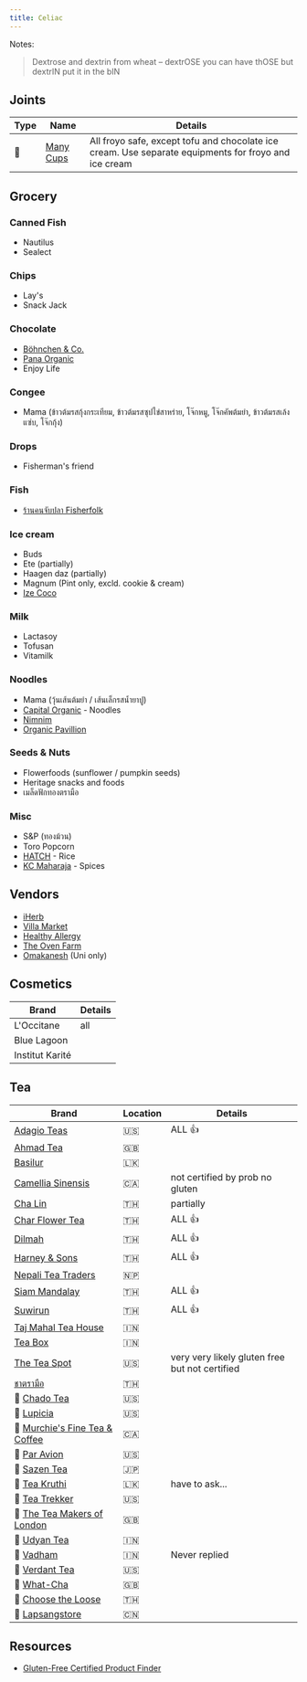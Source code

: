 ```yaml
---
title: Celiac
---
```


Notes:
> Dextrose and dextrin from wheat – dextrOSE you can have thOSE but dextrIN put it in the bIN

## Joints
| Type | Name                                 | Details                                                                                              |
| ---- | ------------------------------------ | ---------------------------------------------------------------------------------------------------- |
| 🍦  | [Many Cups](http://www.manycups.com) | All froyo safe, except tofu and chocolate ice cream. Use separate equipments for froyo and ice cream |

## Grocery

### Canned Fish
- Nautilus
- Sealect

### Chips
- Lay's
- Snack Jack

### Chocolate
- [Böhnchen & Co.](https://www.facebook.com/boehnchenchocolate/)
- [Pana Organic](https://pana-organic.com)
- Enjoy Life

### Congee
- Mama (ข้าวต้มรสกุ้งกระเทียม, ข้าวต้มรสซุปไข่สาหร่าย, โจ๊กหมู, โจ๊กคัพต้มยำ, ข้าวต้มรสเล้งแซ่บ, โจ๊กกุ้ง)

### Drops
- Fisherman's friend

### Fish
- [ร้านคนจับปลา Fisherfolk](https://www.facebook.com/FisherfolkSE/)

### Ice cream
- Buds
- Ete (partially)
- Haagen daz (partially)
- Magnum (Pint only, excld. cookie & cream)
- [Ize Coco](http://www.izecoco.com/product.html)

### Milk
- Lactasoy
- Tofusan
- Vitamilk

### Noodles
- Mama (วุ้นเส้นต้มยำ / เส้นเล็กรสน้ำยาปู)
- [Capital Organic](https://www.capital-organic.com/catalog.aspx) - Noodles
- [Nimnim](https://www.nimnimnoodle.com)
- [Organic Pavillion](https://shopee.co.th/organicpavilion)

### Seeds & Nuts
- Flowerfoods (sunflower / pumpkin seeds)
- Heritage snacks and foods
- เมล็ดฟักทองตรามือ

### Misc
- S&P (ทองม้วน)
- Toro Popcorn
- [HATCH](https://www.facebook.com/hatchgoodies) - Rice
- [KC Maharaja](https://shopee.co.th/shop/7163184) - Spices

## Vendors
- [iHerb](https://th.iherb.com/)
- [Villa Market](https://shoponline.villamarket.com/home)
- [Healthy Allergy](https://www.healthyallergy.com/shop-category/)
- [The Oven Farm](https://www.theovenfarm.com/products)
- [Omakanesh](https://www.facebook.com/omakanesh/) (Uni only)



## Cosmetics
| Brand           | Details |
| --------------- | ------- |
| L'Occitane      | all     |
| Blue Lagoon     |         |
| Institut Karité |         |

## Tea
| Brand                                                                                             | Location | Details                                        |
| ------------------------------------------------------------------------------------------------- | -------- | ---------------------------------------------- |
| [Adagio Teas](https://www.adagio.com)                                                             | 🇺🇸     | ALL 👍                                        |
| [Ahmad Tea](https://uk.ahmadtea.com)                                                              | 🇬🇧     |                                                |
| [Basilur](https://www.basilurtea.com/)                                                            | 🇱🇰     |                                                |
| [Camellia Sinensis](https://camellia-sinensis.com/en)                                             | 🇨🇦     | not certified by prob no gluten                |
| [Cha Lin](https://th-th.facebook.com/pg/LhinTeaShop2/shop/?referral_code=page_shop_tab&preview=1) | 🇹🇭     | partially                                      |
| [Char Flower Tea](https://www.charflowertea.com )                                                 | 🇹🇭     | ALL 👍                                        |
| [Dilmah](https://shop.dilmahteathailand.com/en/)                                                  | 🇹🇭     | ALL 👍                                        |
| [Harney & Sons](https://harneyteasthailand.com)                                                   | 🇹🇭     | ALL 👍                                        |
| [Nepali Tea Traders](https://www.nepaliteatraders.com/collections/black-tea)                      | 🇳🇵     |                                                |
| [Siam Mandalay](https://www.facebook.com/SiamMandalayHealthandWellness/)                          | 🇹🇭     | ALL 👍                                        |
| [Suwirun](http://www.suwirunteashop.com/index.php?lay=show&ac=cat_showcat_spc&cid=1777)           | 🇹🇭     | ALL 👍                                        |
| [Taj Mahal Tea House](https://www.tajmahalteahouse.com/products/)                                 | 🇮🇳     |                                                |
| [Tea Box](https://www.teabox.com)                                                                 | 🇮🇳     |                                                |
| [The Tea Spot](https://www.theteaspot.com)                                                        | 🇺🇸     | very very likely gluten free but not certified |
| [ชาตรามือ](https://www.cha-thai.com)                                                              | 🇹🇭     |                                                |
| 🔸 [Chado Tea](https://www.chadotea.com/collections/black-tea)                                   | 🇺🇸     |                                                |
| 🔸 [Lupicia](https://usa.lupicia.com)                                                            | 🇺🇸     |                                                |
| 🔸 [Murchie's Fine Tea & Coffee](https://www.murchies.com/fine-tea/format/loose-tea/)            | 🇨🇦     |                                                |
| 🔸 [Par Avion](https://www.paraviontea.com/bestsellers)                                          | 🇺🇸     |                                                |
| 🔸 [Sazen Tea](https://www.sazentea.com/en/)                                                     | 🇯🇵     |                                                |
| 🔸 [Tea Kruthi](https://teakruthi.com/collections/our-teas)                                      | 🇱🇰     | have to ask...                                 |
| 🔸 [Tea Trekker](https://www.teatrekker.com)                                                     | 🇺🇸     |                                                |
| 🔸 [The Tea Makers of London](https://www.theteamakers.co.uk/black-tea.html)                     | 🇬🇧     |                                                |
| 🔸 [Udyan Tea](https://www.udyantea.com)                                                         | 🇮🇳     |                                                |
| 🔸 [Vadham](https://www.vahdam.com)                                                              | 🇮🇳     | Never replied                                  |
| 🔸 [Verdant Tea](https://verdanttea.com)                                                         | 🇺🇸     |                                                |
| 🔸 [What-Cha](https://what-cha.com)                                                              | 🇬🇧     |                                                |
| 🚨 [Choose the Loose](https://choosetheloose.com/collections/loose-leaves)                       | 🇹🇭     |                                                |
| 🔸 [Lapsangstore](https://lapsangstore.com)                                                      | 🇨🇳     |                                                |


## Resources
- [Gluten-Free Certified Product Finder](https://gfco.org/product-directory/)
